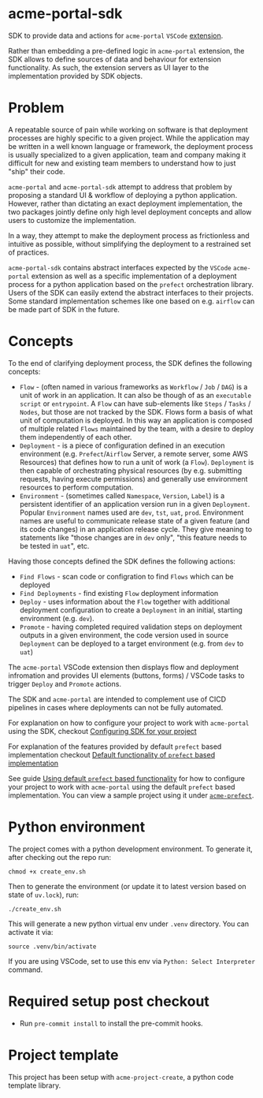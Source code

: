 # acme-portal-sdk

SDK to provide data and actions for `acme-portal` `VSCode` [extension](https://github.com/blackwhitehere/acme-portal).

Rather than embedding a pre-defined logic in `acme-portal` extension, the SDK
allows to define sources of data and behaviour for extension functionality. As such, the extension servers as UI layer to the implementation provided by SDK objects.

# Problem

A repeatable source of pain while working on software is that deployment processes are highly specific to a given project. While the application may be written in a well known language or framework, the deployment process is usually specialized to a given application, team and company making it difficult for new and existing team members to understand how to just "ship" their code.

`acme-portal` and `acme-portal-sdk` attempt to address that problem by proposing a standard UI & workflow of deploying a python application.
However, rather than dictating an exact deployment implementation, the two packages jointly define only high level deployment concepts and allow users to customize the implementation.

In a way, they attempt to make the deployment process as frictionless and intuitive as possible, without simplifying the deployment to a restrained set of practices.

`acme-portal-sdk` contains abstract interfaces expected by the `VSCode` `acme-portal` extension as well as a specific implementation of a deployment process for a python application based on the `prefect` orchestration library. Users of the SDK can easily extend the abstract interfaces to their projects. Some standard implementation schemes like one based on e.g. `airflow` can be made part of SDK in the future.

# Concepts

To the end of clarifying deployment process, the SDK defines the following concepts:

* `Flow` - (often named in various frameworks as `Workflow` / `Job` / `DAG`) is a unit of work in an application. It can also be though of as an `executable script` or `entrypoint`. A `Flow` can have sub-elements like `Steps` / `Tasks` / `Nodes`, but those are not tracked by the SDK. Flows form a basis of what unit of computation is deployed. In this way an application is composed of multiple related `Flows` maintained by the team, with a desire to deploy them independently of each other.
* `Deployment` - is a piece of configuration defined in an execution environment (e.g. `Prefect`/`Airflow` Server, a remote server, some AWS Resources) that defines how to run a unit of work (a `Flow`). `Deployment` is then capable of orchestrating physical resources (by e.g. submitting requests, having execute permissions) and generally use environment resources to perform computation.
* `Environment` - (sometimes called `Namespace`, `Version`, `Label`) is a persistent identifier of an application version run in a given `Deployment`. Popular `Environment` names used are `dev`, `tst`, `uat`, `prod`. Environment names are useful to communicate release state of a given feature (and its code changes) in an application release cycle. They give meaning to statements like "those changes are in `dev` only", "this feature needs to be tested in `uat`", etc.

Having those concepts defined the SDK defines the following actions:

* `Find Flows` - scan code or configration to find `Flows` which can be deployed
* `Find Deployments` - find existing `Flow` deployment information 
* `Deploy` - uses information about the `Flow` together with additional deployment configuration to create a `Deployment` in an initial, starting environment (e.g. `dev`).
* `Promote` - having completed required validation steps on deployment outputs in a given environment, the code version used in source `Deployment` can be deployed to a target environment (e.g. from `dev` to `uat`)

The `acme-portal` VSCode extension then displays flow and deployment infromation and provides UI elements (buttons, forms) / VSCode tasks to trigger `Deploy` and `Promote` actions.

The SDK and `acme-portal` are intended to complement use of CICD pipelines in cases where deployments can not be fully automated.

For explanation on how to configure your project to work with `acme-portal` using the SDK, checkout [Configuring SDK for your project](guides.md#configuring-sdk-for-your-project)

For explanation of the features provided by default `prefect` based implementation checkout [Default functionality of `prefect` based implementation](features.md#default-functionality-of-prefect-based-implementation)

See guide [Using default `prefect` based functionality](guides.md#using-default-prefect-based-functionality) for how to configure your project to work with `acme-portal` using the default `prefect` based implementation. You can view a sample project using it under [`acme-prefect`](https://github.com/blackwhitehere/acme-prefect).


# Python environment

The project comes with a python development environment.
To generate it, after checking out the repo run:

    chmod +x create_env.sh

Then to generate the environment (or update it to latest version based on state of `uv.lock`), run:

    ./create_env.sh

This will generate a new python virtual env under `.venv` directory. You can activate it via:

    source .venv/bin/activate

If you are using VSCode, set to use this env via `Python: Select Interpreter` command.

# Required setup post checkout

* Run `pre-commit install` to install the pre-commit hooks.

# Project template

This project has been setup with `acme-project-create`, a python code template library.